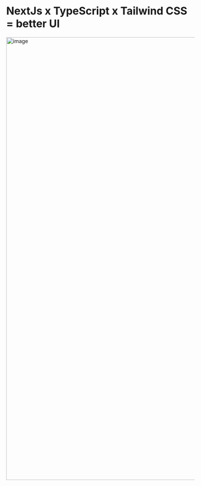 # NextJs x TypeScript x Tailwind CSS = better UI

<img width="1184" alt="image" src="https://github.com/vdutts7/betterGPT/assets/63992417/bbb8d166-617d-495c-8135-2067ca97d1c5">
